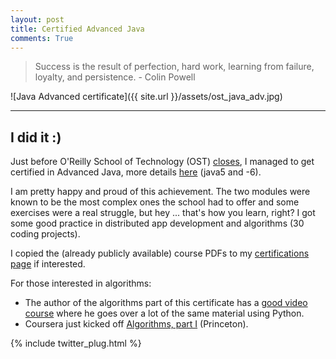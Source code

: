 ```yaml
---
layout: post
title: Certified Advanced Java
comments: True
---
```


> Success is the result of perfection, hard work, learning from failure, loyalty, and persistence.  - Colin Powell

![Java Advanced certificate]({{ site.url }}/assets/ost_java_adv.jpg)

*** 

## I did it :)

Just before O'Reilly School of Technology (OST) [closes](http://www.oreillyschool.com/), I managed to get certified in Advanced Java, more details [here](http://bobbelderbos.com/certifications) (java5 and -6). 

I am pretty happy and proud of this achievement. The two modules were known to be the most complex ones the school had to offer and some exercises were a real struggle, but hey ... that's how you learn, right? I got some good practice in distributed app development and algorithms (30 coding projects). 

I copied the (already publicly available) course PDFs to my [certifications page](http://bobbelderbos.com/certifications) if interested.

For those interested in algorithms: 

* The author of the algorithms part of this certificate has a [good video course](http://shop.oreilly.com/product/110000667.do) where he goes over a lot of the same material using Python. 
* Coursera just kicked off [Algorithms, part I](https://www.coursera.org/course/algs4partI) (Princeton).

{% include twitter_plug.html %}


